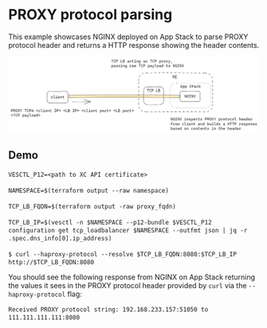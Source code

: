 # PROXY protocol parsing

This example showcases NGINX deployed on App Stack to parse PROXY protocol header and returns a HTTP response showing the header contents.

![](./docs/proxy-protocol-parsing.png)

## Demo

```
VESCTL_P12=<path to XC API certificate>

NAMESPACE=$(terraform output --raw namespace)

TCP_LB_FQDN=$(terraform output -raw proxy_fqdn)

TCP_LB_IP=$(vesctl -n $NAMESPACE --p12-bundle $VESCTL_P12 configuration get tcp_loadbalancer $NAMESPACE --outfmt json | jq -r .spec.dns_info[0].ip_address)

$ curl --haproxy-protocol --resolve $TCP_LB_FQDN:8080:$TCP_LB_IP http://$TCP_LB_FQDN:8080
```

You should see the following response from NGINX on App Stack returning the values it sees in the PROXY protocol header provided by `curl` via the `--haproxy-protocol` flag:
```
Received PROXY protocol string: 192.168.233.157:51050 to 111.111.111.111:8080
```
